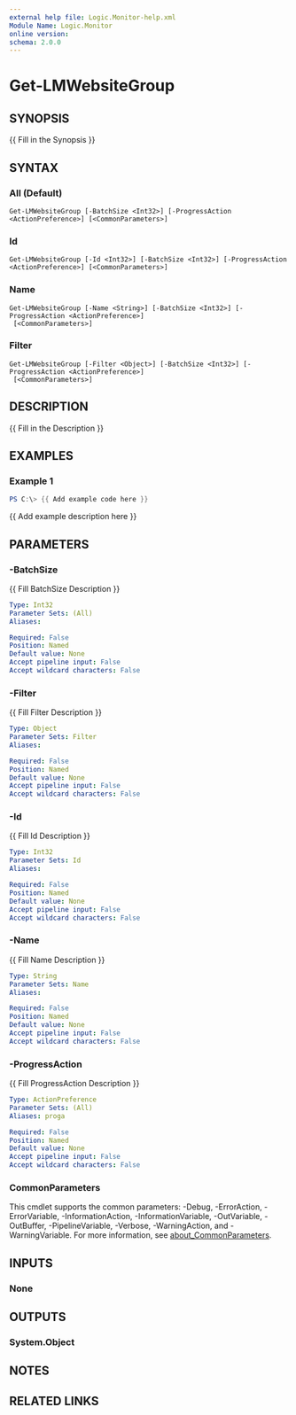 ```yaml
---
external help file: Logic.Monitor-help.xml
Module Name: Logic.Monitor
online version:
schema: 2.0.0
---
```


# Get-LMWebsiteGroup

## SYNOPSIS
{{ Fill in the Synopsis }}

## SYNTAX

### All (Default)
```
Get-LMWebsiteGroup [-BatchSize <Int32>] [-ProgressAction <ActionPreference>] [<CommonParameters>]
```

### Id
```
Get-LMWebsiteGroup [-Id <Int32>] [-BatchSize <Int32>] [-ProgressAction <ActionPreference>] [<CommonParameters>]
```

### Name
```
Get-LMWebsiteGroup [-Name <String>] [-BatchSize <Int32>] [-ProgressAction <ActionPreference>]
 [<CommonParameters>]
```

### Filter
```
Get-LMWebsiteGroup [-Filter <Object>] [-BatchSize <Int32>] [-ProgressAction <ActionPreference>]
 [<CommonParameters>]
```

## DESCRIPTION
{{ Fill in the Description }}

## EXAMPLES

### Example 1
```powershell
PS C:\> {{ Add example code here }}
```

{{ Add example description here }}

## PARAMETERS

### -BatchSize
{{ Fill BatchSize Description }}

```yaml
Type: Int32
Parameter Sets: (All)
Aliases:

Required: False
Position: Named
Default value: None
Accept pipeline input: False
Accept wildcard characters: False
```

### -Filter
{{ Fill Filter Description }}

```yaml
Type: Object
Parameter Sets: Filter
Aliases:

Required: False
Position: Named
Default value: None
Accept pipeline input: False
Accept wildcard characters: False
```

### -Id
{{ Fill Id Description }}

```yaml
Type: Int32
Parameter Sets: Id
Aliases:

Required: False
Position: Named
Default value: None
Accept pipeline input: False
Accept wildcard characters: False
```

### -Name
{{ Fill Name Description }}

```yaml
Type: String
Parameter Sets: Name
Aliases:

Required: False
Position: Named
Default value: None
Accept pipeline input: False
Accept wildcard characters: False
```

### -ProgressAction
{{ Fill ProgressAction Description }}

```yaml
Type: ActionPreference
Parameter Sets: (All)
Aliases: proga

Required: False
Position: Named
Default value: None
Accept pipeline input: False
Accept wildcard characters: False
```

### CommonParameters
This cmdlet supports the common parameters: -Debug, -ErrorAction, -ErrorVariable, -InformationAction, -InformationVariable, -OutVariable, -OutBuffer, -PipelineVariable, -Verbose, -WarningAction, and -WarningVariable. For more information, see [about_CommonParameters](http://go.microsoft.com/fwlink/?LinkID=113216).

## INPUTS

### None
## OUTPUTS

### System.Object
## NOTES

## RELATED LINKS
